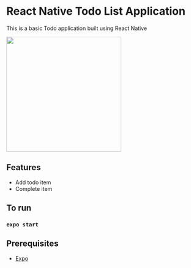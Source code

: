 # React Native Todo List Application

This is a basic Todo application built using React Native

<img src="https://user-images.githubusercontent.com/62155402/163735968-97e45cad-c862-4fea-85d8-d3ae5231c22f.gif" width="300">

## Features

- Add todo item
- Complete item

## To run 

### `expo start`

## Prerequisites

- [Expo](https://expo.dev)
